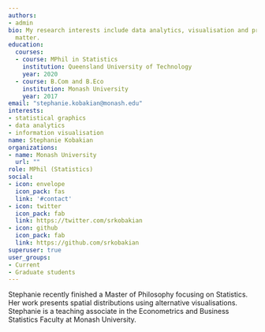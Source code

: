 ```yaml
---
authors:
- admin
bio: My research interests include data analytics, visualisation and presenting spatial distributions
  matter.
education:
  courses:
  - course: MPhil in Statistics
    institution: Queensland University of Technology
    year: 2020
  - course: B.Com and B.Eco
    institution: Monash University
    year: 2017
email: "stephanie.kobakian@monash.edu"
interests:
- statistical graphics
- data analytics
- information visualisation 
name: Stephanie Kobakian
organizations:
- name: Monash University
  url: ""
role: MPhil (Statistics)
social:
- icon: envelope
  icon_pack: fas
  link: '#contact'
- icon: twitter
  icon_pack: fab
  link: https://twitter.com/srkobakian
- icon: github
  icon_pack: fab
  link: https://github.com/srkobakian
superuser: true
user_groups:
- Current
- Graduate students
---
```


Stephanie recently finished a Master of Philosophy focusing on Statistics. Her work presents spatial distributions using alternative visualisations.
Stephanie is a teaching associate in the Econometrics and Business Statistics Faculty at Monash University.
